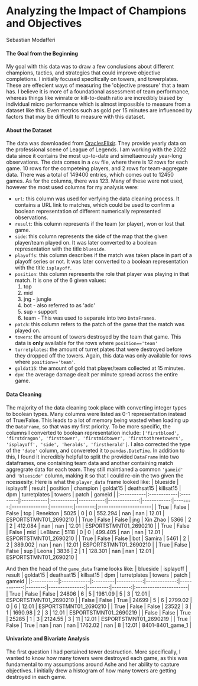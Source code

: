 # Analyzing the Impact of Champions and Objectives

Sebastian Modafferi

#### The Goal from the Beginning
My goal with this data was to draw a few conclusions about different champions, tactics, and strategies that could improve objective completions. I initially focused specifically on towers, and towerplates. These are effecient ways of measuring the 'objective pressure' that a team has. I believe it is more of a foundational assessment of team performance, whereas things like winrate or kill-to-death ratio are incredibly biased by individual micro performance which is almost impossible to measure from a dataset like this. Even metrics such as gold per 15 minutes are influenced by factors that may be difficult to measure with this dataset.

#### About the Dataset
The data was downloaded from [OraclesElixir](https://oracleselixir.com/tools/downloads). They provide yearly data on the professional scene of League of Legends. I am working with the 2022 data since it contains the most up-to-date and simeltaenously year-long observations. The data comes in a `csv` file, where there is 12 rows for each game. 10 rows for the competeing players, and 2 rows for team-aggregate data. There was a total of 149400 entries, which comes out to 12450 games. As for the columns, there was 123. Many of these were not used, however the most used columns for my analysis were:
 - `url`: this column was used for verfying the data cleaning process. It contains a URL link to matches, which could be used to confirm a boolean representation of different numerically represented observations.
 - `result`: this column represents if the team (or player), won or lost that game.
 - `side`: this column represents the side of the map that the given player/team played on. It was later converted to a boolean representation with the title `blueside`.
 - `playoffs`: this column describes if the match was taken place in part of a playoff series or not. It was later converted to a boolean representation with the title `isplayoff`.
 - `position`: this column represents the role that player was playing in that match. It is one of the 6 given values:
    1. top
    2. mid
    3. jng - jungle
    4. bot - also referred to as 'adc'
    5. sup - support
    6. team - This was used to separate into two `DataFrame`s.
 - `patch`: this column refers to the patch of the game that the match was played on.
 - `towers`: the amount of towers destroyed by the team that game. This data is **only** available for the rows where `position=='team'`
 - `turretplates`: the amount of turret plates that were destroyed before they dropped off the towers. Again, this data was only available for rows where `position=='team'`.
 - `goldat15`: the amount of gold that player/team collected at 15 minutes.
 - `dpm`: the average damage dealt per minute spread across the entire game.

#### Data Cleaning 
The majority of the data cleaning took place with converting integer types to boolean types. Many columns were listed as 0-1 representation instead of True/False. This leads to a lot of memory being wasted when loading up the `DataFrame`, so that was my first priority. To be more specific, the columns I converted to boolean representation include: `['firstblood', 'firstdragon', 'firsttower', 'firstmidtower', 'firsttothreetowers', 'isplayoff', 'side', 'heralds', 'firstherald']`. I also corrected the type of the `'date'` column, and convereted it to `pandas.DateTime`. In addition to this, I found it incredibly helpful to split the provided `DataFrame` into two dataframes, one containing team data and another containing match aggregrate data for each team. They still maintianed a common `'gameid'` and `'blueside'` column, making it so that I could re-oin the two given the ncessesity. Here is what the `player_data` frame looked like:
| blueside   | isplayoff   | result   | position   | champion   |   goldat15 |   deathsat15 |   killsat15 |     dpm |   turretplates |   towers |   patch | gameid                |
|:-----------|:------------|:---------|:-----------|:-----------|-----------:|-------------:|------------:|--------:|---------------:|---------:|--------:|:----------------------|
| True       | False       | False    | top        | Renekton   |       5025 |            0 |           0 | 552.294 |            nan |      nan |   12.01 | ESPORTSTMNT01_2690210 |
| True       | False       | False    | jng        | Xin Zhao   |       5366 |            2 |           2 | 412.084 |            nan |      nan |   12.01 | ESPORTSTMNT01_2690210 |
| True       | False       | False    | mid        | LeBlanc    |       5118 |            0 |           0 | 499.405 |            nan |      nan |   12.01 | ESPORTSTMNT01_2690210 |
| True       | False       | False    | bot        | Samira     |       5461 |            2 |           2 | 389.002 |            nan |      nan |   12.01 | ESPORTSTMNT01_2690210 |
| True       | False       | False    | sup        | Leona      |       3836 |            2 |           1 | 128.301 |            nan |      nan |   12.01 | ESPORTSTMNT01_2690210 |

And then the head of the `game_data` frame looks like: 
| blueside   | isplayoff   | result   |   goldat15 |   deathsat15 |   killsat15 |     dpm |   turretplates |   towers |   patch | gameid                |
|:-----------|:------------|:---------|-----------:|-------------:|------------:|--------:|---------------:|---------:|--------:|:----------------------|
| True       | False       | False    |      24806 |            6 |           5 | 1981.09 |              5 |        3 |   12.01 | ESPORTSTMNT01_2690210 |
| False      | False       | True     |      24699 |            5 |           6 | 2799.02 |              0 |        6 |   12.01 | ESPORTSTMNT01_2690210 |
| True       | False       | False    |      23522 |            3 |           1 | 1690.98 |              2 |        3 |   12.01 | ESPORTSTMNT01_2690219 |
| False      | False       | True     |      25285 |            1 |           3 | 2124.55 |              3 |       11 |   12.01 | ESPORTSTMNT01_2690219 |
| True       | False       | True     |        nan |          nan |         nan | 1762.02 |            nan |        8 |   12.01 | 8401-8401_game_1      |
#### Univariate and Bivariate Analysis
The first question I had pertained tower destruction. More specifically, I wanted to know how many towers were destroyed each game, as this was fundamental to my assumptions around Ashe and her ability to capture objectives. I initially drew a histogram of how many towers are getting destroyed in each game. 
